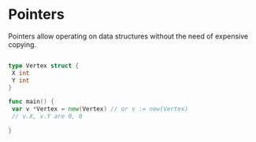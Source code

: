 # Pointers

Pointers allow operating on data structures without the need
of expensive copying.

```go

type Vertex struct {
 X int
 Y int
}

func main() {
 var v *Vertex = new(Vertex) // or v := new(Vertex)
 // v.X, v.Y are 0, 0

}

```
